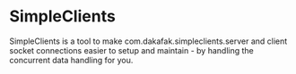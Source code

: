 # SimpleClients
SimpleClients is a tool to make com.dakafak.simpleclients.server and client socket connections easier to setup and maintain - by handling the concurrent data handling for you.
